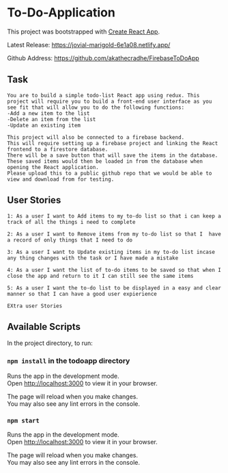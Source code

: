 
# To-Do-Application 

This project was bootstrapped with [Create React App](https://github.com/facebook/create-react-app).

Latest Release: https://jovial-marigold-6e1a08.netlify.app/

Github Address: https://github.com/akathecradhe/FirebaseToDoApp


 ## Task

    You are to build a simple todo-list React app using redux. This project will require you to build a front-end user interface as you see fit that will allow you to do the following functions:
    -Add a new item to the list
    -Delete an item from the list
    -Update an existing item
 
    This project will also be connected to a firebase backend. 
    This will require setting up a firebase project and linking the React frontend to a firestore database. 
    There will be a save button that will save the items in the database. 
    These saved items would then be loaded in from the database when opening the React application.
    Please upload this to a public github repo that we would be able to view and download from for testing.

    
## User Stories

    1: As a user I want to Add items to my to-do list so that i can keep a track of all the things i need to complete

    2: As a user I want to Remove items from my to-do list so that I  have a record of only things that I need to do

    3: As a user I want to Update existing items in my to-do list incase any thing changes with the task or I have made a mistake

    4: As a user I want the list of to-do items to be saved so that when I close the app and return to it I can still see the same items 

    5: As a user I want the to-do list to be displayed in a easy and clear manner so that I can have a good user expierience

    EXtra user Stories                                      


## Available Scripts

In the project directory, to run:

### `npm install` in the todoapp directory 

Runs the app in the development mode.\
Open [http://localhost:3000](http://localhost:3000) to view it in your browser.

The page will reload when you make changes.\
You may also see any lint errors in the console.


### `npm start`

Runs the app in the development mode.\
Open [http://localhost:3000](http://localhost:3000) to view it in your browser.

The page will reload when you make changes.\
You may also see any lint errors in the console.
